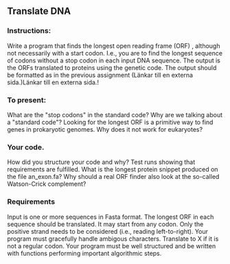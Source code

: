 
## Translate DNA

### Instructions:
Write a program that finds the longest open reading frame (ORF) , although not necessarily with a start codon. I.e., you are to find the longest sequence of codons without a stop codon in each input DNA sequence. The output is the ORFs translated to proteins using the genetic code. The output should be formatted as in the previous assignment (Länkar till en externa sida.)Länkar till en externa sida.!

### To present:
What are the "stop codons" in the standard code? Why are we talking about a "standard code"? Looking for the longest ORF is a primitive way to find genes in prokaryotic genomes. Why does it not work for eukaryotes?

### Your code.
How did you structure your code and why? Test runs showing that requirements are fulfilled. What is the longest protein snippet produced on the file an_exon.fa? Why should a real ORF finder also look at the so-called Watson-Crick complement?

### Requirements
Input is one or more sequences in Fasta format. The longest ORF in each sequence should be translated. It may start from any codon. Only the positive strand needs to be considered (i.e., reading left-to-right). Your program must gracefully handle ambigous characters. Translate to X if it is not a regular codon. Your program must be well structured and be written with functions performing important algorithmic steps.

